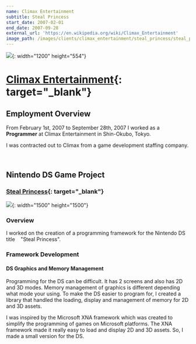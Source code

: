 ```yaml
---
name: Climax Entertainment
subtitle: Steal Princess
start_date: 2007-02-01
end_date: 2007-09-28
external_url: 'https://en.wikipedia.org/wiki/Climax_Entertainment'
image_path: /images/clients/climax_entertainment/steal_princess/steal_princess_box_na.jpg
---
```


![](portfolio/images/clients/climax_entertainment/climax_logo_white.png){: width="1200" height="554"}

# [Climax Entertainment](https://en.wikipedia.org/wiki/Climax_Studios){: target="_blank"}

## Employment Overview

From February 1st, 2007 to September 28th, 2007 I worked as a **Programmer** at Climax Entertainment in Shin-Okubo, Tokyo.

I was contracted out to Climax from a game development staffing company.

&nbsp;

## Nintendo DS Game Project

### [Steal Princess](https://en.wikipedia.org/wiki/Steal_Princess){: target="_blank"}

![](portfolio/images/clients/climax_entertainment/steal_princess/steal_princess_box_na.jpg){: width="1500" height="1500"}

### Overview

I worked on the creation of a programming framework for the Nintendo DS title &nbsp;&nbsp; "Steal Princess".

### Framework Development

#### DS Graphics and Memory Management

Programming for the DS can be difficult. It has 2 screens and also has 2D and 3D modes. Memory management of graphics is different depending what mode your using. To make the DS easier to program for, I created a library that handled the loading, display and management of memory for 2D and 3D assets.

I was inspired by the Microsoft XNA framework which was created to simplify the programming of games on Microsoft platforms. The XNA framework made it really easy to load and display 2D and 3D assets. So, I made a small version for the DS.